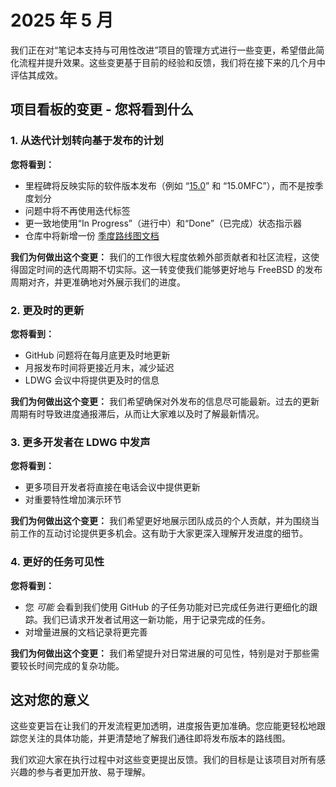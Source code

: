 # 2025 年 5 月

我们正在对“笔记本支持与可用性改进”项目的管理方式进行一些变更，希望借此简化流程并提升效果。这些变更基于目前的经验和反馈，我们将在接下来的几个月中评估其成效。

## 项目看板的变更 - 您将看到什么

### 1. 从迭代计划转向基于发布的计划

**您将看到：**

* 里程碑将反映实际的软件版本发布（例如 “[15.0](https://github.com/orgs/FreeBSDFoundation/projects/1/views/13)” 和 “15.0MFC”），而不是按季度划分
* 问题中将不再使用迭代标签
* 更一致地使用“In Progress”（进行中）和“Done”（已完成）状态指示器
* 仓库中将新增一份 [季度路线图文档](Q1-2025-roadmap.pdf)

**我们为何做出这个变更：**
我们的工作很大程度依赖外部贡献者和社区流程，这使得固定时间的迭代周期不切实际。这一转变使我们能够更好地与 FreeBSD 的发布周期对齐，并更准确地对外展示我们的进度。

### 2. 更及时的更新

**您将看到：**

* GitHub 问题将在每月底更及时地更新
* 月报发布时间将更接近月末，减少延迟
* LDWG 会议中将提供更及时的信息

**我们为何做出这个变更：**
我们希望确保对外发布的信息尽可能最新。过去的更新周期有时导致进度通报滞后，从而让大家难以及时了解最新情况。

### 3. 更多开发者在 LDWG 中发声

**您将看到：**

* 更多项目开发者将直接在电话会议中提供更新
* 对重要特性增加演示环节

**我们为何做出这个变更：**
我们希望更好地展示团队成员的个人贡献，并为围绕当前工作的互动讨论提供更多机会。这有助于大家更深入理解开发进度的细节。

### 4. 更好的任务可见性

**您将看到：**

* 您 *可能* 会看到我们使用 GitHub 的子任务功能对已完成任务进行更细化的跟踪。我们已请求开发者试用这一新功能，用于记录完成的任务。
* 对增量进展的文档记录将更完善

**我们为何做出这个变更：**
我们希望提升对日常进展的可见性，特别是对于那些需要较长时间完成的复杂功能。

## 这对您的意义

这些变更旨在让我们的开发流程更加透明，进度报告更加准确。您应能更轻松地跟踪您关注的具体功能，并更清楚地了解我们通往即将发布版本的路线图。

我们欢迎大家在执行过程中对这些变更提出反馈。我们的目标是让该项目对所有感兴趣的参与者更加开放、易于理解。
